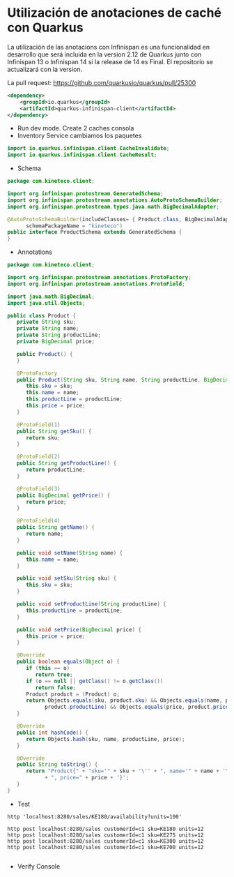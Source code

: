 # Utilización de anotaciones de caché con Quarkus

La utilización de las anotacions con Infinispan es una funcionalidad en desarrollo que será incluida en la version 2.12 de
Quarkus junto con Infinispan 13 o Infinispan 14 si la release de 14 es Final.
El repositorio se actualizará con la version.

La pull request: https://github.com/quarkusio/quarkus/pull/25300

```xml
<dependency>
    <groupId>io.quarkus</groupId>
    <artifactId>quarkus-infinispan-client</artifactId>
</dependency> 
```
* Run dev mode. Create 2 caches consola
* Inventory Service cambiamos los paquetes
```java
import io.quarkus.infinispan.client.CacheInvalidate;
import io.quarkus.infinispan.client.CacheResult;
```

* Schema
```java
package com.kineteco.client;

import org.infinispan.protostream.GeneratedSchema;
import org.infinispan.protostream.annotations.AutoProtoSchemaBuilder;
import org.infinispan.protostream.types.java.math.BigDecimalAdapter;

@AutoProtoSchemaBuilder(includeClasses= { Product.class, BigDecimalAdapter.class },
      schemaPackageName = "kineteco")
public interface ProductSchema extends GeneratedSchema {
}
```

* Annotations

```java
package com.kineteco.client;

import org.infinispan.protostream.annotations.ProtoFactory;
import org.infinispan.protostream.annotations.ProtoField;

import java.math.BigDecimal;
import java.util.Objects;

public class Product {
   private String sku;
   private String name;
   private String productLine;
   private BigDecimal price;

   public Product() {
   }

   @ProtoFactory
   public Product(String sku, String name, String productLine, BigDecimal price) {
      this.sku = sku;
      this.name = name;
      this.productLine = productLine;
      this.price = price;
   }

   @ProtoField(1)
   public String getSku() {
      return sku;
   }

   @ProtoField(2)
   public String getProductLine() {
      return productLine;
   }

   @ProtoField(3)
   public BigDecimal getPrice() {
      return price;
   }

   @ProtoField(4)
   public String getName() {
      return name;
   }

   public void setName(String name) {
      this.name = name;
   }

   public void setSku(String sku) {
      this.sku = sku;
   }

   public void setProductLine(String productLine) {
      this.productLine = productLine;
   }

   public void setPrice(BigDecimal price) {
      this.price = price;
   }

   @Override
   public boolean equals(Object o) {
      if (this == o)
         return true;
      if (o == null || getClass() != o.getClass())
         return false;
      Product product = (Product) o;
      return Objects.equals(sku, product.sku) && Objects.equals(name, product.name) && Objects.equals(productLine,
            product.productLine) && Objects.equals(price, product.price);
   }

   @Override
   public int hashCode() {
      return Objects.hash(sku, name, productLine, price);
   }

   @Override
   public String toString() {
      return "Product{" + "sku='" + sku + '\'' + ", name='" + name + '\'' + ", productLine='" + productLine + '\''
            + ", price=" + price + '}';
   }
}
```

* Test

```shell
http 'localhost:8280/sales/KE180/availability?units=100' 

http post localhost:8280/sales customerId=c1 sku=KE180 units=12 
http post localhost:8280/sales customerId=c1 sku=KE275 units=12 
http post localhost:8280/sales customerId=c1 sku=KE300 units=12
http post localhost:8280/sales customerId=c1 sku=KE700 units=12
 
```

* Verify Console